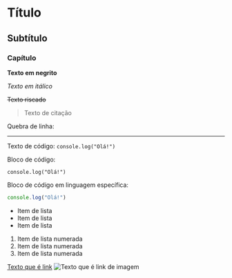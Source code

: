 # Título

## Subtítulo

### Capítulo

**Texto em negrito**

_Texto em itálico_

~~Texto riscado~~

<!-- Texto comentado -->

> Texto de citação

Quebra de linha:

---


Texto de código: ```console.log("Olá!")```

Bloco de código:
```
console.log("Olá!")
```

Bloco de código em linguagem específica:
```js
console.log("Olá!")
```



- Item de lista
- Item de lista
- Item de lista

1. Item de lista numerada
2. Item de lista numerada
3. Item de lista numerada

[Texto que é link](https://www.google.com)
![Texto que é link de imagem](https://hips.hearstapps.com/hmg-prod.s3.amazonaws.com/images/popular-puppy-questions-1639736471.jpg?crop=0.670xw:1.00xh;0.282xw,0&resize=640:*)
